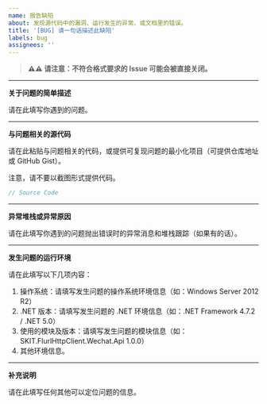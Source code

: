 ```yaml
---
name: 报告缺陷
about: 发现源代码中的漏洞、运行发生的异常、或文档里的错误。
title: '[BUG] 请一句话描述此缺陷'
labels: bug
assignees: ''
---
```


> **⚠⚠ 请注意：不符合格式要求的 Issue 可能会被直接关闭。**

---

**关于问题的简单描述**

请在此填写你遇到的问题。

---

**与问题相关的源代码**

请在此粘贴与问题相关的代码，或提供可复现问题的最小化项目（可提供仓库地址或 GitHub Gist）。

注意，请不要以截图形式提供代码。

```csharp
// Source Code
```

---

**异常堆栈或异常原因**

请在此填写你遇到的问题抛出错误时的异常消息和堆栈跟踪（如果有的话）。

---

**发生问题的运行环境**

请在此填写以下几项内容：

1. 操作系统：请填写发生问题的操作系统环境信息（如：Windows Server 2012 R2）
2. .NET 版本：请填写发生问题的 .NET 环境信息（如：.NET Framework 4.7.2 / .NET 5.0）
3. 使用的模块及版本：请填写发生问题的模块信息（如：SKIT.FlurlHttpClient.Wechat.Api 1.0.0）
4. 其他环境信息。

---

**补充说明**

请在此填写任何其他可以定位问题的信息。
